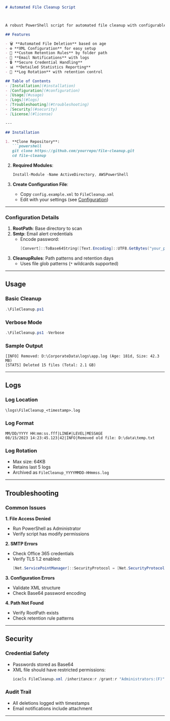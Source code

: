 ```markdown
# Automated File Cleanup Script



A robust PowerShell script for automated file cleanup with configurable retention policies, logging, and email notifications.

## Features

- 🗑️ **Automated File Deletion** based on age
- ⚙️ **XML Configuration** for easy setup
- 📅 **Custom Retention Rules** by folder path
- 📨 **Email Notifications** with logs
- 🔒 **Secure Credential Handling**
- 📊 **Detailed Statistics Reporting**
- 🔄 **Log Rotation** with retention control

## Table of Contents
- [Installation](#installation)
- [Configuration](#configuration)
- [Usage](#usage)
- [Logs](#logs)
- [Troubleshooting](#troubleshooting)
- [Security](#security)
- [License](#license)

---

## Installation

1. **Clone Repository**:
   ```powershell
   git clone https://github.com/yourrepo/file-cleanup.git
   cd file-cleanup
   ```

2. **Required Modules**:
   ```powershell
   Install-Module -Name ActiveDirectory, AWSPowerShell
   ```

3. **Create Configuration File**:
   - Copy `config.example.xml` to `FileCleanup.xml`
   - Edit with your settings (see [Configuration](#configuration))

---


### Configuration Details
1. **RootPath**: Base directory to scan
2. **Smtp**: Email alert credentials
   - Encode password:
     ```powershell
     [Convert]::ToBase64String([Text.Encoding]::UTF8.GetBytes("your_password"))
     ```
3. **CleanupRules**: Path patterns and retention days
   - Uses file glob patterns (`*` wildcards supported)

---

## Usage

### Basic Cleanup
```powershell
.\FileCleanup.ps1
```

### Verbose Mode
```powershell
.\FileCleanup.ps1 -Verbose
```

### Sample Output
```
[INFO] Removed: D:\CorporateData\logs\app.log (Age: 181d, Size: 42.3 MB)
[STATS] Deleted 15 files (Total: 2.1 GB)
```

---

## Logs

### Log Location
`\logs\FileCleanup_<timestamp>.log`

### Log Format
```
MM/DD/YYYY HH:mm:ss.fff|LINE#|LEVEL|MESSAGE
08/15/2023 14:23:45.123|42|INFO|Removed old file: D:\data\temp.txt
```

### Log Rotation
- Max size: 64KB
- Retains last 5 logs
- Archived as `FileCleanup_YYYYMMDD-HHmmss.log`

---

## Troubleshooting

### Common Issues

**1. File Access Denied**
- Run PowerShell as Administrator
- Verify script has modify permissions

**2. SMTP Errors**
- Check Office 365 credentials
- Verify TLS 1.2 enabled:
  ```powershell
  [Net.ServicePointManager]::SecurityProtocol = [Net.SecurityProtocolType]::Tls12
  ```

**3. Configuration Errors**
- Validate XML structure
- Check Base64 password encoding

**4. Path Not Found**
- Verify RootPath exists
- Check retention rule patterns

---

## Security

### Credential Safety
- Passwords stored as Base64
- XML file should have restricted permissions:
  ```powershell
  icacls FileCleanup.xml /inheritance:r /grant:r "Administrators:(F)"
  ```

### Audit Trail
- All deletions logged with timestamps
- Email notifications include attachment

---
